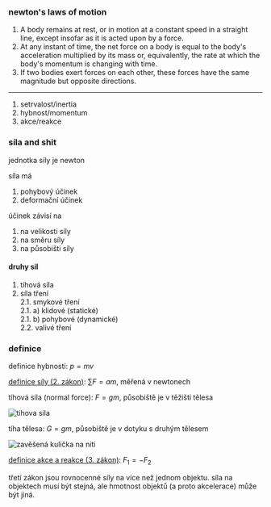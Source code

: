 ### newton's laws of motion

1. A body remains at rest, or in motion at a constant speed in a straight line, except insofar as it is acted upon by a force.
2. At any instant of time, the net force on a body is equal to the body's acceleration multiplied by its mass or, equivalently, the rate at which the body's momentum is changing with time.
3. If two bodies exert forces on each other, these forces have the same magnitude but opposite directions.

-----------

1. setrvalost/inertia
2. hybnost/momentum
3. akce/reakce

### síla and shit

jednotka síly je newton

síla má 
1. pohybový účinek
2. deformační účinek

účinek závisí na
1. na velikosti síly
2. na směru síly
3. na působišti síly

#### druhy sil

1. tíhová síla
2. síla tření  
2.1. smykové tření  
2.1. a) klidové (statické)  
2.1. b) pohybové (dynamické)  
2.2. valivé tření

### definice

definice hybnosti: $p = m v$

[definice síly (2. zákon)](https://www.khanacademy.org/science/physics/forces-newtons-laws/newtons-laws-of-motion/a/what-is-newtons-second-law): $\displaystyle\sum F = a m$, měřená v newtonech

tíhová síla (normal force): $F = g m$, působiště je v těžišti tělesa

![tihova sila](https://lh5.googleusercontent.com/-Fp0C2iHbLmcEr96Yhmdy9KKjHXKExCAOAjDoc_gbyPLSpzMOWub7Yl1Hvu8z801fPaQTc3zkcXCt_G2FiGs_eUjc2LxLfXXiz3cy9pmX-mgNtn0sIFeFpkNBSbhGNE1iQ=w1280)

tíha tělesa: $G = g m$, působiště je v dotyku s druhým tělesem

![zavěšená kulička na niti](https://lh6.googleusercontent.com/aKjy2sQ-0lQ7oUEJyTEkdjQIQVqQNDJZr6AHxh4URxXvx-qk3-KRTkAZHFp_2MHQUdcIuwE9OGxPCJhz8wNk9dz43zyqi2kNvaHitb2-L1fnn21pLCilbppUVIJng8UDuQ=w1280)

[definice akce a reakce (3. zákon)](https://www.khanacademy.org/science/physics/forces-newtons-laws/newtons-laws-of-motion/a/what-is-newtons-third-law): $F_1 = -F_2$

třetí zákon jsou rovnocenné síly na více než jednom objektu. síla na objektech musí být stejná, ale hmotnost objektů (a proto akcelerace) může být jiná.
